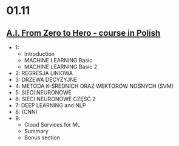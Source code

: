 # 01.11

## [A.I. From Zero to Hero - course in Polish](https://szkolachmury.pl/a-i-od-zera-do-bohatera/)
- 1:
    - Introduction
    - MACHINE LEARNING Basic
    - MACHINE LEARNING Basic 2
- 2: REGRESJA LINIOWA
- 3: DRZEWA DECYZYJNE
- 4: METODA K-ŚREDNICH ORAZ WEKTORÓW NOŚNYCH (SVM)
- 5: SIECI NEURONOWE
- 6: SIECI NEURONOWE CZĘŚĆ 2
- 7: DEEP LEARNING and NLP
- 8: (CNN)
- 9:
    - Cloud Services for ML
    - Summary
    - Bonus section

